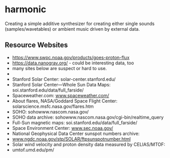 # harmonic
Creating a simple additive synthesizer for creating either single sounds (samples/wavetables) or ambient music driven by external data.
## Resource Websites 
- https://www.swpc.noaa.gov/products/goes-proton-flux
- https://data.nanograv.org/ - could be interesting data, too
- many sites below are suspect or hard to use.
- 
- Stanford Solar Center: solar-center.stanford.edu/ 
- Stanford Solar Center—Whole Sun Data Maps: soi.stanford.edu/data/full_farside/
- Spaceweather.com: www.spaceweather.com/ 
- About flares, NASA/Goddard Space Flight Center: solarscience.msfc.nasa.gov/flares.htm
- SOHO: sohowww.nascom.nasa.gov/
- SOHO data archive: sohowww.nascom.nasa.gov/cgi-bin/realtime_query 
- Full-Sun magnetic maps: soi.stanford.edu/data/full_farside/
- Space Environment Center: www.sec.noaa.gov/ 
- National Geophysical Data Center sunspot numbers archive: 
- www.ngdc.noaa.gov/stp/SOLAR/ftpsunspotnumber.html
- Solar wind velocity and proton density data measured by CELIAS/MTOF: 
- umtof.umd.edu/pm/

